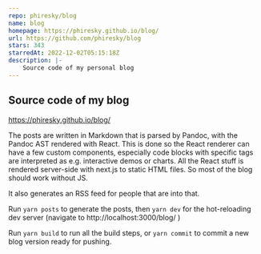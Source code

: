 ```yaml
---
repo: phiresky/blog
name: blog
homepage: https://phiresky.github.io/blog/
url: https://github.com/phiresky/blog
stars: 343
starredAt: 2022-12-02T05:15:18Z
description: |-
    Source code of my personal blog
---
```


## Source code of my blog

https://phiresky.github.io/blog/

The posts are written in Markdown that is parsed by Pandoc, with the Pandoc AST rendered with React. This is done so the React renderer can have a few custom components, especially code blocks with specific tags are interpreted as e.g. interactive demos or charts. All the React stuff is rendered server-side with next.js to static HTML files. So most of the blog should work without JS.

It also generates an RSS feed for people that are into that.

Run `yarn posts` to generate the posts, then `yarn dev` for the hot-reloading dev server (navigate to http://localhost:3000/blog/ )

Run `yarn build` to run all the build steps, or `yarn commit` to commit a new blog version ready for pushing.

